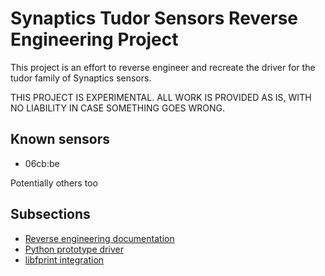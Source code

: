 # Synaptics Tudor Sensors Reverse Engineering Project
This project is an effort to reverse engineer and recreate the driver for the tudor family of Synaptics sensors.

THIS PROJECT IS EXPERIMENTAL. ALL WORK IS PROVIDED AS IS, WITH NO LIABILITY IN CASE SOMETHING GOES WRONG.

## Known sensors
+ 06cb:be

Potentially others too

## Subsections
+ [Reverse engineering documentation](rev)
+ [Python prototype driver](pydrv)
+ [libfprint integration](libfprintTod)
